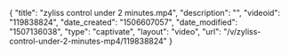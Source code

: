 {
    "title": "zyliss control under 2 minutes.mp4",
    "description": "",
    "videoid": "119838824",
    "date_created": "1506607057",
    "date_modified": "1507136038",
    "type": "captivate",
    "layout": "video",
    "url": "\/v\/zyliss-control-under-2-minutes-mp4\/119838824"
}